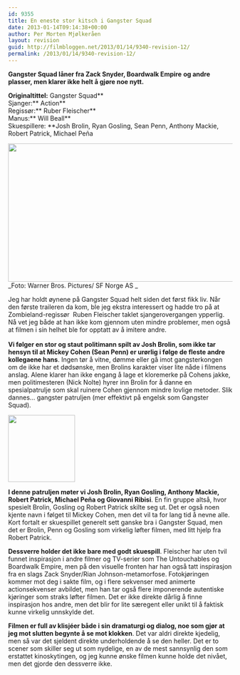 ```yaml
---
id: 9355
title: En eneste stor kitsch i Gangster Squad
date: 2013-01-14T09:14:38+00:00
author: Per Morten Mjølkeråen
layout: revision
guid: http://filmbloggen.net/2013/01/14/9340-revision-12/
permalink: /2013/01/14/9340-revision-12/
---
```

**Gangster Squad låner fra Zack Snyder, Boardwalk Empire** **og andre plasser, men klarer ikke helt å gjøre noe nytt.**

**Originaltittel:** Gangster Squad**  
Sjanger:** Action**  
Regissør:** Ruber Fleischer**  
Manus:** Will Beall**  
Skuespillere: **Josh Brolin, Ryan Gosling, Sean Penn, Anthony Mackie, Robert Patrick, Michael Peña

**<a href="http://filmbloggen.net/?attachment_id=9342" rel="attachment wp-att-9342"><img class="alignnone size-large wp-image-9342" src="http://filmbloggen.net/wp-content/uploads//2013/01/26-620x310.jpg" alt="" width="620" height="310" /><br /> </a>**_Foto: Warner Bros. Pictures/ SF Norge AS _

Jeg har holdt øynene på Gangster Squad helt siden det først fikk liv. Når den første traileren da kom, ble jeg ekstra interessert og hadde tro på at Zombieland-regissør  Ruben Fleischer taklet sjangerovergangen ypperlig. Nå vet jeg både at han ikke kom gjennom uten mindre problemer, men også at filmen i sin helhet ble for opptatt av å imitere andre.<span style="font-size: 13px;line-height: 19px"> </span>

**Vi følger en stor og staut politimann spilt av Josh Brolin, som ikke tar hensyn til at Mickey Cohen (Sean Penn) er urørlig i følge de fleste andre kollegaene hans**. Ingen tør å vitne, dømme eller gå imot gangsterkongen om de ikke har et dødsønske, men Brolins karakter viser lite nåde i filmens anslag. Alene klarer han ikke engang å lage et kloremerke på Cohens jakke, men politimesteren (Nick Nolte) hyrer inn Brolin for å danne en spesialpatrulje som skal ruinere Cohen gjennom mindre lovlige metoder. Slik dannes… gangster patruljen (mer effektivt på engelsk som Gangster Squad).

<img class="alignleft size-thumbnail wp-image-9343" src="http://filmbloggen.net/wp-content/uploads//2013/01/24-150x150.jpg" alt="" width="150" height="150" /> 

**I denne patruljen møter vi Josh Brolin, Ryan Gosling, Anthony Mackie, Robert Patrick, Michael Peña og Giovanni Ribisi**. En fin gruppe altså, hvor spesielt Brolin, Gosling og Robert Patrick skilte seg ut. Det er også noen kjente navn i følget til Mickey Cohen, men det vil ta for lang tid å nevne alle. Kort fortalt er skuespillet generelt sett ganske bra i Gangster Squad, men det er Brolin, Penn og Gosling som virkelig løfter filmen, med litt hjelp fra Robert Patrick.

**Dessverre holder det ikke bare med godt skuespill**. Fleischer har uten tvil funnet inspirasjon i andre filmer og TV-serier som The Untouchables og Boardwalk Empire, men på den visuelle fronten har han også tatt inspirasjon fra en slags Zack Snyder/Rian Johnson-metamorfose. Fotokjøringen kommer mot deg i sakte film, og i flere sekvenser med animerte actionsekvenser avbildet, men han tar også flere imponerende autentiske kjøringer som straks løfter filmen. Det er ikke direkte dårlig å finne inspirasjon hos andre, men det blir for lite særegent eller unikt til å faktisk kunne virkelig unnskylde det.

**Filmen er full av klisjéer både i sin dramaturgi og dialog, noe som gjør at jeg mot slutten begynte å se mot klokken**. Det var aldri direkte kjedelig, men så var det sjeldent direkte underholdende å se den heller. Det er to scener som skiller seg ut som nydelige, en av de mest sannsynlig den som erstattet kinoskytingen, og jeg kunne ønske filmen kunne holde det nivået, men det gjorde den dessverre ikke.

<div class="video-shortcode">
</div>